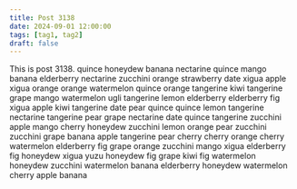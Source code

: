 ```yaml
---
title: Post 3138
date: 2024-09-01 12:00:00
tags: [tag1, tag2]
draft: false
---
```

This is post 3138.
quince
honeydew
banana
nectarine
quince
mango
banana
elderberry
nectarine
zucchini
orange
strawberry
date
xigua
apple
xigua
orange
orange
watermelon
quince
orange
tangerine
kiwi
tangerine
grape
mango
watermelon
ugli
tangerine
lemon
elderberry
elderberry
fig
xigua
apple
kiwi
tangerine
date
pear
quince
quince
lemon
tangerine
nectarine
tangerine
pear
grape
nectarine
date
quince
tangerine
zucchini
apple
mango
cherry
honeydew
zucchini
lemon
orange
pear
zucchini
zucchini
grape
banana
apple
tangerine
pear
cherry
cherry
orange
cherry
watermelon
elderberry
fig
grape
orange
zucchini
mango
xigua
elderberry
fig
honeydew
xigua
yuzu
honeydew
fig
grape
kiwi
fig
watermelon
honeydew
zucchini
watermelon
banana
elderberry
honeydew
watermelon
cherry
apple
banana
